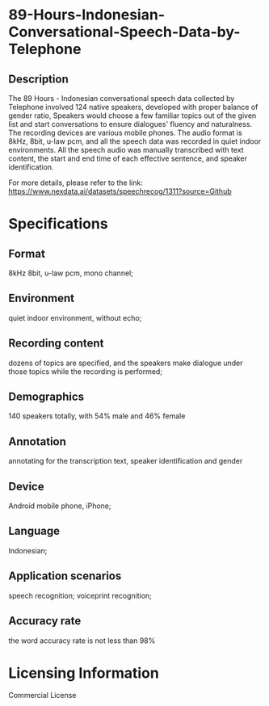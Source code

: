 # 89-Hours-Indonesian-Conversational-Speech-Data-by-Telephone

## Description
The 89 Hours - Indonesian conversational speech data collected by Telephone involved 124 native speakers, developed with proper balance of gender ratio, Speakers would choose a few familiar topics out of the given list and start conversations to ensure dialogues' fluency and naturalness. The recording devices are various mobile phones. The audio format is 8kHz, 8bit, u-law pcm, and all the speech data was recorded in quiet indoor environments. All the speech audio was manually transcribed with text content, the start and end time of each effective sentence, and speaker identification.

For more details, please refer to the link: https://www.nexdata.ai/datasets/speechrecog/1311?source=Github


# Specifications
## Format
8kHz 8bit, u-law pcm, mono channel;
## Environment
quiet indoor environment, without echo;
## Recording content
dozens of topics are specified, and the speakers make dialogue under those topics while the recording is performed;
## Demographics
140 speakers totally, with 54% male and 46% female
## Annotation
annotating for the transcription text, speaker identification and gender
## Device
Android mobile phone, iPhone;
## Language
Indonesian;
## Application scenarios
speech recognition; voiceprint recognition;
## Accuracy rate
the word accuracy rate is not less than 98%

# Licensing Information
Commercial License
